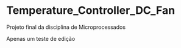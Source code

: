 # Temperature_Controller_DC_Fan
Projeto final da disciplina de Microprocessados 

Apenas um teste de edição
